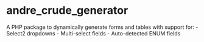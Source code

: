 # andre_crude_generator
A PHP package to dynamically generate forms and tables with support for: - Select2 dropdowns - Multi-select fields - Auto-detected ENUM fields
